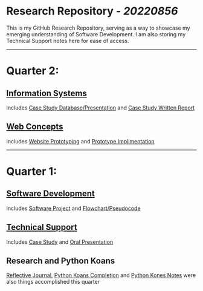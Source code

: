 # **Research Repository** *_- 20220856_*

This is my GitHub Research Repository, serving as a way to showcase my emerging understanding of Software Development. I am also storing my Technical Support notes here for ease of access.

---

# Quarter 2:
## [Information Systems](./Information-Systems/)
Includes [Case Study Database/Presentation]() and [Case Study Written Report]()

## [Web Concepts](./Web-Concepts/)
Includes [Website Prototyping]() and [Prototype Implimentation]()

---

# Quarter 1:
## [Software Development](./Software-Development/)
Includes [Software Project](./Software-Development/Assignments/Software/) and [Flowchart/Pseudocode](./Software-Development/Assignments/Flowchart/)<br>

## [Technical Support](./Technical-Support/)
Includes [Case Study](./Technical-Support/Assignments/Practical-Project/) and [Oral Presentation](./Technical-Support/Assignments/Oral-Presentation/)<br>

## Research and Python Koans
[Reflective Journal](./Software-Development/Reflective-Journal.md/), [Python Koans Completion](https://github.com/20220856/python_koans) and [Python Kones Notes](./Software-Development/Notes/python-kones.md) were also things accomplished this quarter<br>

